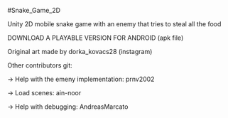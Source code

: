#Snake_Game_2D

Unity 2D mobile snake game with an enemy that tries to steal all the food

DOWNLOAD A PLAYABLE VERSION FOR ANDROID (apk file)



Original art made by dorka_kovacs28 (instagram)


Other contributors git:

-> Help with the emeny implementation: prnv2002

-> Load scenes: ain-noor

-> Help with debugging: AndreasMarcato
